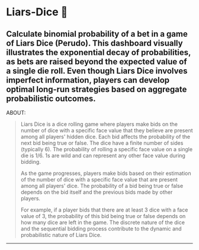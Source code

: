 # Liars-Dice 🎲
Calculate binomial probability of a bet in a game of Liars Dice (Perudo).
This dashboard visually illustrates the exponential decay of probabilities, as bets are raised beyond the expected value of a single die roll. Even though Liars Dice involves imperfect information, players can develop optimal long-run strategies based on aggregate probabilistic outcomes.
---
ABOUT:
> Liars Dice is a dice rolling game where players make bids on the number of dice with a specific face value that they believe are present among all players' hidden dice. 
> Each bid affects the probability of the next bid being true or false. The dice have a finite number of sides (typically 6).
> The probability of rolling a specific face value on a single die is 1/6. 1s are wild and can represent any other face value during bidding. 
>
>As the game progresses, players make bids based on their estimation of the number of dice with a specific face value that are present among all players' dice. The probability of a bid being true or false depends on the bid itself and the previous bids made by other players.
>
>For example, if a player bids that there are at least 3 dice with a face value of 3, the probability of this bid being true or false depends on how many dice are left in the game. 
>The discrete nature of the dice and the sequential bidding process contribute to the dynamic and probabilistic nature of Liars Dice.
___

